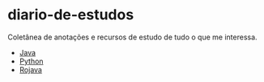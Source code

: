 # diario-de-estudos

Coletânea de anotações e recursos de estudo de tudo o que me interessa.
* [Java](https://github.com/sheilagomes/diario-de-estudos/tree/main/Java)
* [Python](https://github.com/sheilagomes/diario-de-estudos/tree/main/Python)
* [Rojava](https://github.com/sheilagomes/diario-de-estudos/tree/main/Rojava)